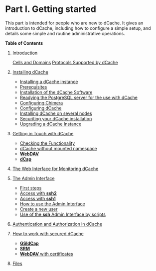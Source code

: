 
Part I. Getting started
========================


This part is intended for people who are new to dCache. It gives an introduction to dCache, including how to configure a simple setup, and details some simple and routine administrative operations.

**Table of Contents**

1. [Introduction](intro.md)

     [Cells and Domains](intro.md#cells-and-domains)
     [Protocols Supported by dCache](intro.md#protocols-supported-by-dcache)

1. [Installing dCache](install.md)

    - [Installing a dCache instance](install.md#installing-a-dcache-instance)
    - [Prerequisites](install.md#prerequisites)
    - [Installation of the dCache Software](install.md#installation-of-the-dcache-software)
    - [Readying the PostgreSQL server for the use with dCache](install.md#readying-the-postgresql-server-for-the-use-with-dcache)
    - [Configuring Chimera](install.md#configuring-chimera)
    - [Configuring dCache](install.md#configuring-chimera)
    - [Installing dCache on several nodes](install.md#installing-dcache-on-several-nodes)
    - [Securiting your dCache installation](install.md#securiting-your-dcache-installation)
    - [Upgrading a dCache Instance](install.md#upgrading-a-dcache-instance)

1. [Getting in Touch with dCache](intouch.md)

    - [Checking the Functionality](intouch.md#checking-the-functionality)
    - [dCache without mounted namespace](intouch.md#dcache-without-mounted-namespace)
    - [**WebDAV**](intouch.md#webdav)
    - [**dCap**](intouch.md#dcap)

1. [The Web Interface for Monitoring dCache](intouch.md#the-web-interface-for-monitoring-dcache)

1. [The Admin Interface](intouch.md#the-admin-interface)

    - [First steps](intouch.md#first-steps)
    - [Access with **ssh2**](intouch.md#ssh2)
    - [Access with **ssh1**](intouch.md#ssh1)
    - [How to use the Admin Interface](intouch.md#how-to-use-the-admin-interface)
    - [Create a new user](intouch.md#create-a-new-user)
    - [Use of the **ssh** Admin Interface by scripts](intouch.md#use-of-the-ssh-admin-interface-by-scripts)


1. [Authentication and Authorization in dCache](intouch.md#authentication-and-authorization-in-dcache)

1. [How to work with secured dCache](intouch.md#how-to-work-with-secured-dcache)

    - [**GSIdCap**](intouch.md#gsidcap)
    - [**SRM**](intouch.md#srm)
    - [**WebDAV** with certificates](intouch.md#webdav-with-certificates)

1. [Files](intouch.md#files)
